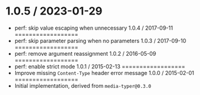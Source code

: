1.0.5 / 2023-01-29
==================
  * perf: skip value escaping when unnecessary
1.0.4 / 2017-09-11
==================
  * perf: skip parameter parsing when no parameters
1.0.3 / 2017-09-10
==================
  * perf: remove argument reassignment
1.0.2 / 2016-05-09
==================
  * perf: enable strict mode
1.0.1 / 2015-02-13
==================
  * Improve missing `Content-Type` header error message
1.0.0 / 2015-02-01
==================
  * Initial implementation, derived from `media-typer@0.3.0`
